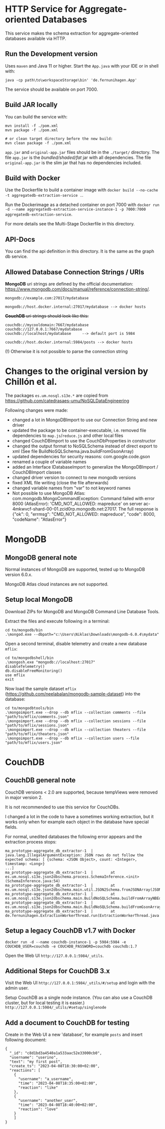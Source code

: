 # HTTP Service for Aggregate-oriented Databases

This service makes the schema extraction for aggregate-oriented databases available via HTTP.

## Run the Development version
Uses `maven` and Java 11 or higher.
Start the `App.java` with your IDE or in shell with:
```
java -cp path\to\workspaceStorage\bin' 'de.fernunihagen.App'
```
The service should be available on port 7000.

## Build JAR locally
You can build the service with:
```
mvn install -f ./pom.xml
mvn package -f ./pom.xml

# or clean target directory before the new build:
mvn clean package -f ./pom.xml
```

`app.jar` and `original-app.jar` files should be in the `./target/` directory.
The file `app.jar` is the *bundled/shaded/fat* jar with all dependencies.
The file `original-app.jar` is the slim jar that has no dependencies included. 

## Build with Docker

Use the Dockerfile to build a container image with `docker build --no-cache -t aggregatedb-extraction-service .`.

Run the Dockerimage as a detached container on port 7000 with `docker run -d --name aggregatedb-extraction-service-instance-1 -p 7000:7000 aggregatedb-extraction-service`.

For more details see the Multi-Stage Dockerfile in this directory.  

## API-Docs

You can find the api definition in this directory. It is the same as the graph db service.

## Allowed Database Connection Strings / URIs
__MongoDB__ uri strings are defined by the official documentation: https://www.mongodb.com/docs/manual/reference/connection-string/.
```
mongodb://example.com:27017/mydatabase

mongodb://host.docker.internal:27017/mydatabase --> docker hosts
```

~~__CouchDB__ uri strings should look like this:~~
```
couchdb://mycooldomain:7667/mydatabase
couchdb://127.0.0.1:7667/mydatabase
couchdb://localhost/mydatabase     --> default port is 5984

couchdb://host.docker.internal:5984/posts --> docker hosts
```

(!) Otherwise it is not possible to parse the connection string

# Changes to the original version by Chillón et al.

The packages `es.um.nosql.s13e.*` are copied from https://github.com/catedrasaes-umu/NoSQLDataEngineering

Following changes were made:
- changed a lot in MongoDBImport to use our Connection String and new driver
- updated the package to be container-executable, i.e. removed file dependencies to `map.js`/`reduce.js` and other local files
- changed CouchDBImport to use the CouchDbProperties in constructor
- changed the output format to NoSQLSchema instead of direct export to xml (See file BuildNoSQLSchema.java.buildFromGsonArray)
- updated dependencies for security reasons: com.google.code.gson
- renamed a couple of variable names
- added an Interface IDatabaseImport to generalize the MongoDBImport / CouchDBImport classes
- changed driver version to connect to new mongodb versions
- fixed XML file writing (close the file afterwards)
- changed variable names from "var" to not keyword names
- Not possible to use MongoDB Atlas: com.mongodb.MongoCommandException: Command failed with error 8000 (AtlasError): 'CMD_NOT_ALLOWED: mapreduce' on server ac-4mkwvcf-shard-00-01.zcid0rp.mongodb.net:27017. The full response is {"ok": 0, "errmsg": "CMD_NOT_ALLOWED: mapreduce", "code": 8000, "codeName": "AtlasError"}

# MongoDB

## MongoDB general note

Normal instances of MongoDB are supported, tested up to MongoDB version 6.0.x.

MongoDB Atlas cloud instances are not supported.

## Setup local MongoDB
Download ZIPs for MongoDB and MongoDB Command Line Database Tools.

Extract the files and execute following in a terminal:
```
cd to/mongodb/bin
.\mongod.exe --dbpath="c:\Users\Niklas\Downloads\mongodb-6.0.4\mydata"
```

Open a second terminal, disable telemetry and create a new database `mflix`:
```
cd to/mongodbshell/bin
.\mongosh.exe "mongodb://localhost:27017"
disableTelemetry()
db.disableFreeMonitoring()
use mflix
exit
```

Now load the sample dataset `mflix` (https://github.com/neelabalan/mongodb-sample-dataset) into the database:
```
cd to/mongodbtools/bin
.\mongoimport.exe --drop --db mflix --collection comments --file "path/to/mflix/comments.json"
.\mongoimport.exe --drop --db mflix --collection sessions --file "path/to/mflix/sessions.json"
.\mongoimport.exe --drop --db mflix --collection theaters --file "path/to/mflix/theaters.json"
.\mongoimport.exe --drop --db mflix --collection users --file "path/to/mflix/users.json"
```

# CouchDB

## CouchDB general note

CouchDB versions < 2.0 are supported, because tempViews were removed in major version 2.

It is not recommended to use this service for CouchDBs.

I changed a lot in the code to have a sometimes working extraction, but it works only when for example each object in the database have special fields.

For normal, unedited databases the following error appears and the extraction process stops:
```
ma_prototype-aggregate_db_extractor-1  | java.lang.IllegalArgumentException: JSON rows do not follow the expected schema: [ {schema: <JSON Object>, count: <Integer>, timestamp: <Long>} 
...]
ma_prototype-aggregate_db_extractor-1  |        at es.um.nosql.s13e.json2dbschema.process.SchemaInference.<init>(SchemaInference.java:54)
ma_prototype-aggregate_db_extractor-1  |        at es.um.nosql.s13e.json2dbschema.main.util.JSON2Schema.fromJSONArray(JSON2Schema.java:52)
ma_prototype-aggregate_db_extractor-1  |        at es.um.nosql.s13e.json2dbschema.main.BuildNoSQLSchema.buildFromArrayNBEdit(BuildNoSQLSchema.java:60)
ma_prototype-aggregate_db_extractor-1  |        at es.um.nosql.s13e.json2dbschema.main.BuildNoSQLSchema.buildFromGsonArrayNBEdit(BuildNoSQLSchema.java:45)
ma_prototype-aggregate_db_extractor-1  |        at de.fernunihagen.ExtractionWorkerThread.run(ExtractionWorkerThread.java:65)
```

## Setup a legacy CouchDB v1.7 with Docker
```
docker run -d --name couchdb-instance-1 -p 5984:5984 -e COUCHDB_USER=couchdb -e COUCHDB_PASSWORD=couchdb couchdb:1.7
```
Open the Web UI `http://127.0.0.1:5984/_utils`.

## Additional Steps for CouchDB 3.x
Visit the Web UI `http://127.0.0.1:5984/_utils/#/setup` and login with the admin user.

Setup CouchDB as a single node instance. (You can also use a CouchDB cluster, but for local testing it is easier.)
`http://127.0.0.1:5984/_utils/#setup/singlenode`

## Add a document to CouchDB for testing
Create in the Web UI a new 'database', for example `posts` and insert following document:
```
{
  "_id": "c8d1bd3a4540a1a533aac52e33000cb0",
  "username": "userino",
  "text": "my first post",
  "create_ts": "2023-04-08T18:30:00+02:00",
  "reactions": [
    {
      "username": "a_username",
      "time": "2023-04-08T18:35:00+02:00",
      "reaction": "like"
    },
    {
      "username": "another_user",
      "time": "2023-04-08T18:40:00+02:00",
      "reaction": "love"
    }
    ]
}
```
